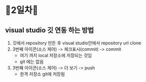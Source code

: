 # 🦄2일차🦄
## visual studio 깃 연동 하는 방법
1. 깃에서 repository 만든 후 visual studio안에서 repository url clone
2. 3번째 아이콘(소스 제어) -> 체크표시(commit) -> commit
    - 여기 까지 local 저장소에 저장되는 것임
    - git 에는 없음
3. 3번째 아이콘(소스 제어) -> 더 보기 -> push
    - 원격 저장소 git에 저장됨
